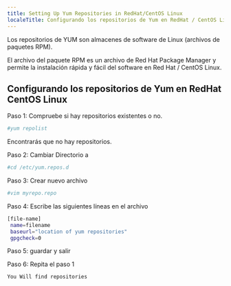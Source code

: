 ```yaml
---
title: Setting Up Yum Repositories in RedHat/CentOS Linux
localeTitle: Configurando los repositorios de Yum en RedHat / CentOS Linux
---
```

Los repositorios de YUM son almacenes de software de Linux (archivos de paquetes RPM).

El archivo del paquete RPM es un archivo de Red Hat Package Manager y permite la instalación rápida y fácil del software en Red Hat / CentOS Linux.

## Configurando los repositorios de Yum en RedHat CentOS Linux

Paso 1: Compruebe si hay repositorios existentes o no.

```sh
#yum repolist 
```

Encontrarás que no hay repositorios.

Paso 2: Cambiar Directorio a

```sh
#cd /etc/yum.repos.d 
```

Paso 3: Crear nuevo archivo

```sh
#vim myrepo.repo 
```

Paso 4: Escribe las siguientes líneas en el archivo

```sh
[file-name] 
 name=filename 
 baseurl="location of yum repositories" 
 gpgcheck=0 
```

Paso 5: guardar y salir

Paso 6: Repita el paso 1

```sh
You Will find repositories 

```